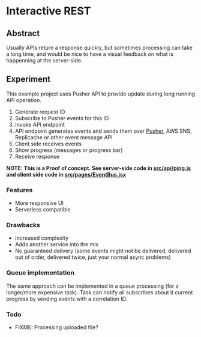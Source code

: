 # Interactive REST

## Abstract

Usually APIs return a response quickly, but sometimes processing can take a long time, and would be nice to have a visual feedback on what is happenning at the server-side.

## Experiment

This example project uses Pusher API to provide update during long running API operation.

1. Generate request ID
2. Subscribe to Pusher events for this ID
3. Invoke API endpoint
4. API endpoint generates events and sends them over [Pusher](https://pusher.com/), AWS SNS, Replicache or other event message API
5. Client side receives events
6. Show progress (messages or progress bar)
7. Receive response

**NOTE: This is a Proof of concept. See server-side code in [src/api/ping.js](src/api/ping.js) and client side code in [src/pages/EventBus.jsx](src/pages/EventBus.jsx)**

### Features

- More responsive UI
- Serverless compatible

### Drawbacks

- Increased complexity
- Adds another service into the mix
- No guaranteed delivery (some events might not be delivered, delivered out of order, delivered twice, just your normal async problems)

### Queue implementation

The same approach can be implemented in a queue processing (for a longer/more expensive task). Task can notify all subscribes about it current progress by sending events with a correlation ID.

### Todo

- FIXME: Processing uploaded file?
